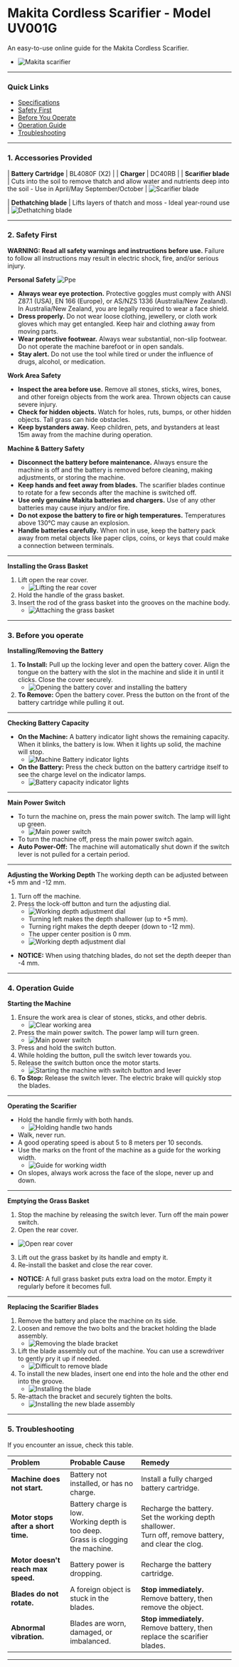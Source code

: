 # Makita Cordless Scarifier - Model UV001G

An easy-to-use online guide for the Makita Cordless Scarifier.
* ![Makita scarifier](images/scarifierimage.png)
---

### Quick Links
* [Specifications](#1-accessories-provided)
* [Safety First](#2-safety-first)
* [Before You Operate](#3-before-you-operate)
* [Operation Guide](#4-operation-guide)
* [Troubleshooting](#5-troubleshooting)


---

### 1. Accessories Provided


| **Battery Cartridge** | BL4080F (X2) |
| **Charger** | DC40RB |
| **Scarifier blade** | Cuts into the soil to remove thatch and allow water and nutrients deep into the soil - Use in April/May September/October | 
     ![Scarifier blade](images/verticalcutter.png)

| **Dethatching blade** | Lifts layers of thatch and moss - Ideal year-round use | 
![Dethatching blade](images/thatchingblade.png)


---

### 2. Safety First

**WARNING: Read all safety warnings and instructions before use.** Failure to follow all instructions may result in electric shock, fire, and/or serious injury.

**Personal Safety**
 ![Ppe](images/ppe.png)

* **Always wear eye protection.** Protective goggles must comply with ANSI Z87.1 (USA), EN 166 (Europe), or AS/NZS 1336 (Australia/New Zealand). In Australia/New Zealand, you are legally required to wear a face shield.
* **Dress properly.** Do not wear loose clothing, jewellery, or cloth work gloves which may get entangled. Keep hair and clothing away from moving parts.
* **Wear protective footwear.** Always wear substantial, non-slip footwear. Do not operate the machine barefoot or in open sandals.
* **Stay alert.** Do not use the tool while tired or under the influence of drugs, alcohol, or medication.

**Work Area Safety**
* **Inspect the area before use.** Remove all stones, sticks, wires, bones, and other foreign objects from the work area. Thrown objects can cause severe injury.
* **Check for hidden objects.** Watch for holes, ruts, bumps, or other hidden objects. Tall grass can hide obstacles.
* **Keep bystanders away.** Keep children, pets, and bystanders at least 15m away from the machine during operation.

**Machine & Battery Safety**
* **Disconnect the battery before maintenance.** Always ensure the machine is off and the battery is removed before cleaning, making adjustments, or storing the machine.
* **Keep hands and feet away from blades.** The scarifier blades continue to rotate for a few seconds after the machine is switched off.
* **Use only genuine Makita batteries and chargers.** Use of any other batteries may cause injury and/or fire.
* **Do not expose the battery to fire or high temperatures.** Temperatures above 130°C may cause an explosion.
* **Handle batteries carefully.** When not in use, keep the battery pack away from metal objects like paper clips, coins, or keys that could make a connection between terminals.


---

**Installing the Grass Basket**
1.  Lift open the rear cover.
    * ![Lifting the rear cover](images/openrearcover.png)
2.  Hold the handle of the grass basket.
3.  Insert the rod of the grass basket into the grooves on the machine body.
    * ![Attaching the grass basket](images/installgrassbasket.png)


---

### 3. Before you operate

**Installing/Removing the Battery**
1.  **To Install:** Pull up the locking lever and open the battery cover. Align the tongue on the battery with the slot in the machine and slide it in until it clicks. Close the cover securely.
    * ![Opening the battery cover and installing the battery](images/insertbatteries.png)
2.  **To Remove:** Open the battery cover. Press the button on the front of the battery cartridge while pulling it out.


---

**Checking Battery Capacity**
* **On the Machine:** A battery indicator light shows the remaining capacity. When it blinks, the battery is low. When it lights up solid, the machine will stop.
    * ![Machine Battery indicator lights](images/remainingbatterymachine.png)
* **On the Battery:** Press the check button on the battery cartridge itself to see the charge level on the indicator lamps.
    * ![Battery capacity indicator lights](images/remainingbattery.png)


---

**Main Power Switch**
* To turn the machine on, press the main power switch. The lamp will light up green.
    * ![Main power switch](images/mainpowerswitch.png)
* To turn the machine off, press the main power switch again.
* **Auto Power-Off:** The machine will automatically shut down if the switch lever is not pulled for a certain period.


---

**Adjusting the Working Depth**
The working depth can be adjusted between +5 mm and -12 mm.
1.  Turn off the machine.
2.  Press the lock-off button and turn the adjusting dial.
    * ![Working depth adjustment dial](images/workingdepth.png)
    * Turning left makes the depth shallower (up to +5 mm).
    * Turning right makes the depth deeper (down to -12 mm).
    * The upper center position is 0 mm.
    * ![Working depth adjustment dial](images/depthdial1to5.png)
* **NOTICE:** When using thatching blades, do not set the depth deeper than -4 mm.


---

### 4. Operation Guide

**Starting the Machine**
1.  Ensure the work area is clear of stones, sticks, and other debris.
    * ![Clear working area](images/dontuseweeds.png)
2.  Press the main power switch. The power lamp will turn green.
    * ![Main power switch](images/mainpowerswitch.png)
3.  Press and hold the switch button.
4.  While holding the button, pull the switch lever towards you.
5.  Release the switch button once the motor starts.
    * ![Starting the machine with switch button and lever](images/pulllevertowardyou.png)
6.  **To Stop:** Release the switch lever. The electric brake will quickly stop the blades.


---

**Operating the Scarifier**
* Hold the handle firmly with both hands.
    * ![Holding handle two hands](images/holdhandlehands.png)
* Walk, never run.
* A good operating speed is about 5 to 8 meters per 10 seconds.
* Use the marks on the front of the machine as a guide for the working width.
    * ![Guide for working width](images/marksworkingwidth.png)
* On slopes, always work across the face of the slope, never up and down.


---

**Emptying the Grass Basket**
1.  Stop the machine by releasing the switch lever. Turn off the main power switch.
2.  Open the rear cover.
   * ![Open rear cover](images/openrearcover.png)
3.  Lift out the grass basket by its handle and empty it.
4.  Re-install the basket and close the rear cover.
* **NOTICE:** A full grass basket puts extra load on the motor. Empty it regularly before it becomes full.


---

**Replacing the Scarifier Blades**
1.  Remove the battery and place the machine on its side.
2.  Loosen and remove the two bolts and the bracket holding the blade assembly.
    * ![Removing the blade bracket](images/removescarifierblade.png)
3.  Lift the blade assembly out of the machine. You can use a screwdriver to gently pry it up if needed.
    * ![Difficult to remove blade](images/difficulttoremove.png)
4.  To install the new blades, insert one end into the hole and the other end into the groove.
    * ![Installing the blade](images/installblade.png)
5.  Re-attach the bracket and securely tighten the bolts.
    * ![Installing the new blade assembly](images/installblade2.png)


---

### 5. Troubleshooting

If you encounter an issue, check this table.

| Problem | Probable Cause | Remedy |
| :--- | :--- | :--- |
| **Machine does not start.** | Battery not installed, or has no charge. | Install a fully charged battery cartridge. |
| **Motor stops after a short time.** | Battery charge is low.<br>Working depth is too deep.<br>Grass is clogging the machine. | Recharge the battery.<br>Set the working depth shallower.<br>Turn off, remove battery, and clear the clog. |
| **Motor doesn't reach max speed.** | Battery power is dropping. | Recharge the battery cartridge. |
| **Blades do not rotate.** | A foreign object is stuck in the blades. | **Stop immediately.** Remove battery, then remove the object. |
| **Abnormal vibration.** | Blades are worn, damaged, or imbalanced. | **Stop immediately.** Remove battery, then replace the scarifier blades. |



---


